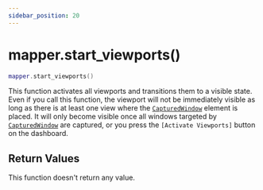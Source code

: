 ```yaml
---
sidebar_position: 20
---
```


# mapper.start_viewports()
```lua
mapper.start_viewports()
```
This function activates all viewports and transitions them to a visible state.<br/>
Even if you call this function, the viewport will not be immediately visible as long as there is at least one view where the [`CapturedWindow`](/libs/mapper/CapturedWindow) element is placed. 
It will only become visible once all windows targeted by [`CapturedWindow`](/libs/mapper/CapturedWindow) are captured, or you press the `[Activate Viewports]` button on the dashboard.


## Return Values
This function doesn't return any value.
